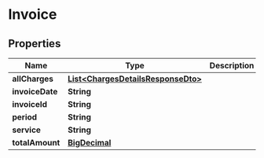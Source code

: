 # Invoice

## Properties
| Name            | Type                                                                      | Description | Notes      |
| --------------- | ------------------------------------------------------------------------- | ----------- | ---------- |
| **allCharges**  | [**List&lt;ChargesDetailsResponseDto&gt;**](ChargesDetailsResponseDto.md) |             | [optional] |
| **invoiceDate** | **String**                                                                |             | [optional] |
| **invoiceId**   | **String**                                                                |             | [optional] |
| **period**      | **String**                                                                |             | [optional] |
| **service**     | **String**                                                                |             | [optional] |
| **totalAmount** | [**BigDecimal**](BigDecimal.md)                                           |             | [optional] |

